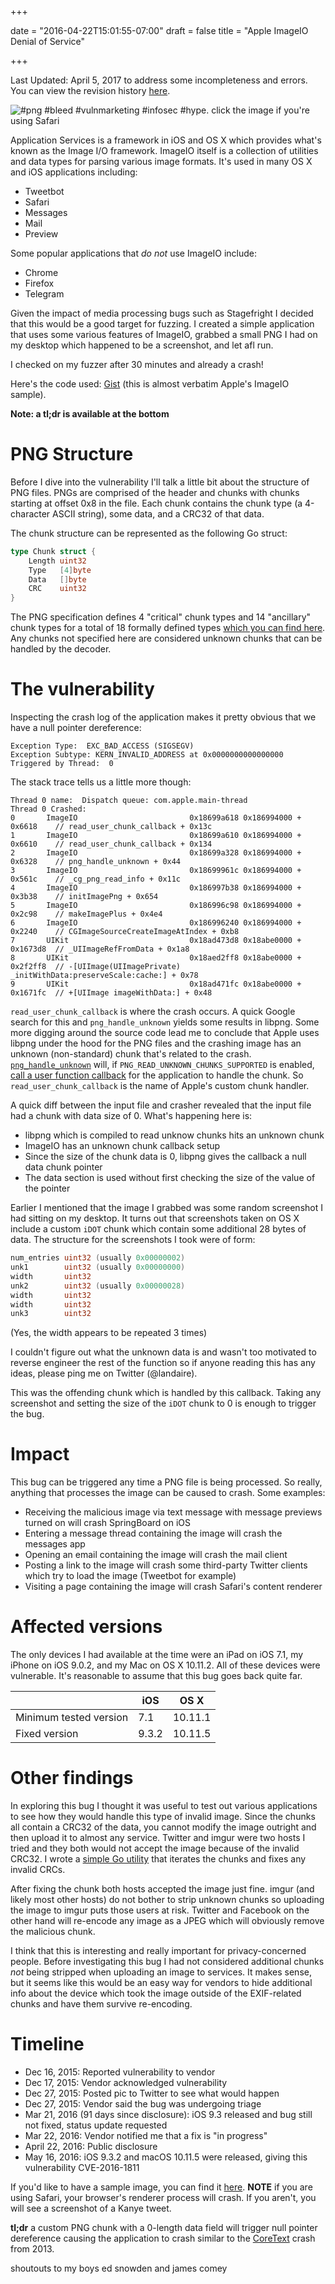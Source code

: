 +++

date = "2016-04-22T15:01:55-07:00"
draft = false
title = "Apple ImageIO Denial of Service"

+++

Last Updated: April 5, 2017 to address some incompleteness and errors. You can view the revision history [here](https://github.com/landaire/landaire.net).

![#png #bleed #vulnmarketing #infosec #hype. click the image if you're using Safari](/img/pngbleed.jpg)

Application Services is a framework in iOS and OS X which provides what's known as the Image I/O framework. ImageIO itself is a collection of utilities and data types for parsing various image formats. It's used in many OS X and iOS applications including:

- Tweetbot
- Safari
- Messages
- Mail
- Preview

Some popular applications that *do not* use ImageIO include:

- Chrome
- Firefox
- Telegram

Given the impact of media processing bugs such as Stagefright I decided that this would be a good target for fuzzing. I created a simple application that uses some various features of ImageIO, grabbed a small PNG I had on my desktop which happened to be a screenshot, and let afl run.

I checked on my fuzzer after 30 minutes and already a crash!

Here's the code used: [Gist](https://gist.github.com/landaire/63e9a94f197c345335d165a16cea6a64) (this is almost verbatim Apple's ImageIO sample).

**Note: a tl;dr is available at the bottom**

# PNG Structure

Before I dive into the vulnerability I'll talk a little bit about the structure of PNG files. PNGs are comprised of the header and chunks with chunks starting at offset 0x8 in the file. Each chunk contains the chunk type (a 4-character ASCII string), some data, and a CRC32 of that data.

The chunk structure can be represented as the following Go struct:

```go
type Chunk struct {
	Length uint32
	Type   [4]byte
	Data   []byte
	CRC    uint32
}
```

The PNG specification defines 4 "critical" chunk types and 14 "ancillary" chunk types for a total of 18 formally defined types [which you can find here](https://www.w3.org/TR/PNG/#4Concepts.FormatTypes). Any chunks not specified here are considered unknown chunks that can be handled by the decoder.

# The vulnerability

Inspecting the crash log of the application makes it pretty obvious that we have a null pointer dereference:

```
Exception Type:  EXC_BAD_ACCESS (SIGSEGV)
Exception Subtype: KERN_INVALID_ADDRESS at 0x0000000000000000
Triggered by Thread:  0
```

The stack trace tells us a little more though:

```
Thread 0 name:  Dispatch queue: com.apple.main-thread
Thread 0 Crashed:
0       ImageIO                       	0x18699a618 0x186994000 + 0x6618	// read_user_chunk_callback + 0x13c
1       ImageIO                       	0x18699a610 0x186994000 + 0x6610	// read_user_chunk_callback + 0x134
2       ImageIO                       	0x18699a328 0x186994000 + 0x6328	// png_handle_unknown + 0x44
3       ImageIO                       	0x18699961c 0x186994000 + 0x561c	// _cg_png_read_info + 0x11c
4       ImageIO                       	0x186997b38 0x186994000 + 0x3b38	// initImagePng + 0x654
5       ImageIO                       	0x186996c98 0x186994000 + 0x2c98	// makeImagePlus + 0x4e4
6       ImageIO                       	0x186996240 0x186994000 + 0x2240	// CGImageSourceCreateImageAtIndex + 0xb8
7       UIKit                         	0x18ad473d8 0x18abe0000 + 0x1673d8	// _UIImageRefFromData + 0x1a8
8       UIKit                         	0x18aed2ff8 0x18abe0000 + 0x2f2ff8	// -[UIImage(UIImagePrivate) _initWithData:preserveScale:cache:] + 0x78
9       UIKit                         	0x18ad471fc 0x18abe0000 + 0x1671fc	// +[UIImage imageWithData:] + 0x48
```

`read_user_chunk_callback` is where the crash occurs. A quick Google search for this and `png_handle_unknown` yields some results in libpng. Some more digging around the source code lead me to conclude that Apple uses libpng under the hood for the PNG files and the crashing image has an unknown (non-standard) chunk that's related to the crash. [`png_handle_unknown`](https://github.com/glennrp/libpng/blob/e744ee13382d810246e94256c488bb7ebc000789/pngrutil.c#L2826) will, if `PNG_READ_UNKNOWN_CHUNKS_SUPPORTED` is enabled, [call a user function callback](https://github.com/glennrp/libpng/blob/e744ee13382d810246e94256c488bb7ebc000789/pngrutil.c#L2859-L2865) for the application to handle the chunk. So `read_user_chunk_callback` is the name of Apple's custom chunk handler.

A quick diff between the input file and crasher revealed that the input file had a chunk with data size of 0. What's happening here is:

- libpng which is compiled to read unknow chunks hits an unknown chunk
- ImageIO has an unknown chunk callback setup
- Since the size of the chunk data is 0, libpng gives the callback a null data chunk pointer
- The data section is used without first checking the size of the value of the pointer

Earlier I mentioned that the image I grabbed was some random screenshot I had sitting on my desktop. It turns out that screenshots taken on OS X include a custom `iDOT` chunk which contain some additional 28 bytes of data. The structure for the
screenshots I took were of form:

```go
num_entries uint32 (usually 0x00000002)
unk1        uint32 (usually 0x00000000)
width       uint32
unk2        uint32 (usually 0x00000028)
width       uint32
width       uint32
unk3        uint32
```

(Yes, the width appears to be repeated 3 times)

I couldn't figure out what the unknown data is and wasn't too motivated to reverse engineer the rest of the function so if anyone reading this has any ideas, please ping me on Twitter (@landaire).

This was the offending chunk which is handled by this callback. Taking any screenshot and setting the size of the `iDOT` chunk to 0 is enough to trigger the bug.

# Impact

This bug can be triggered any time a PNG file is being processed. So really, anything that processes the image can be caused to crash. Some examples:

- Receiving the malicious image via text message with message previews turned on will crash SpringBoard on iOS
- Entering a message thread containing the image will crash the messages app
- Opening an email containing the image will crash the mail client
- Posting a link to the image will crash some third-party Twitter clients which try to load the image (Tweetbot for example)
- Visiting a page containing the image will crash Safari's content renderer

# Affected versions

The only devices I had available at the time were an iPad on iOS 7.1, my iPhone on iOS 9.0.2, and my Mac on OS X 10.11.2. All of these devices were vulnerable. It's reasonable to assume that this bug goes back quite far.

||iOS|OS X|
|----------------------|---|-------|
|Minimum tested version|7.1|10.11.1|
|Fixed version         |9.3.2|10.11.5|


# Other findings

In exploring this bug I thought it was useful to test out various applications to see how they would handle this type of invalid image. Since the chunks all contain a CRC32 of the data, you cannot modify the image outright and then upload it to
almost any service. Twitter and imgur were two hosts I tried and they both would not accept the image because of the invalid CRC32. I wrote a [simple Go utility](https://gitlab.com/landaire/png-crc-fix) that iterates the chunks and fixes any
invalid CRCs.

After fixing the chunk both hosts accepted the image just fine. imgur (and likely most other hosts) do not bother to strip unknown chunks so uploading the image to imgur puts those users at risk. Twitter and Facebook on the other hand will re-encode any image as
a JPEG which will obviously remove the malicious chunk.

I think that this is interesting and really important for privacy-concerned people. Before investigating this bug I had not considered additional chunks *not* being stripped when uploading an image to services. It makes sense, but it seems like this
would be an easy way for vendors to hide additional info about the device which took the image outside of the EXIF-related chunks and have them survive re-encoding.


# Timeline

- Dec 16, 2015: Reported vulnerability to vendor
- Dec 17, 2015: Vendor acknowledged vulnerability
- Dec 27, 2015: Posted pic to Twitter to see what would happen
- Dec 27, 2015: Vendor said the bug was undergoing triage
- Mar 21, 2016 (91 days since disclosure): iOS 9.3 released and bug still not fixed, status update requested
- Mar 22, 2016: Vendor notified me that a fix is "in progress"
- April 22, 2016: Public disclosure
- May 16, 2016: iOS 9.3.2 and macOS 10.11.5 were released, giving this vulnerability CVE-2016-1811

If you'd like to have a sample image, you can find it [here](/img/crasher.png). **NOTE** if you are using Safari, your browser's renderer process will crash. If you aren't, you will see a screenshot of a Kanye tweet.

**tl;dr** a custom PNG chunk with a 0-length data field will trigger null pointer dereference causing the application to crash similar to the
[CoreText](http://arstechnica.com/apple/2013/08/rendering-bug-crashes-os-x-and-ios-apps-with-string-of-arabic-characters/) crash from 2013.

shoutouts to my boys ed snowden and james comey
